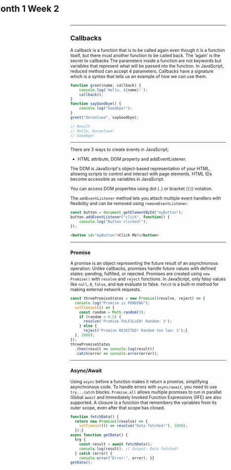 # Month 1 Week 2

<style>
  h1 {
    left: 50%;
    top: 50%;
    transform: translate(-50%, -50%);
  }
</style>

---

## Callbacks
A callback is a function that is to be called again even though it is a function itself, but there must another function to be called back. The ‘again’ is the secret to callbacks
The parameters inside a function are not keywords but variables that represent what will be passed nto the function. 
In JavaScript, reduced method can accept 4 parameters. Callbacks have a signature which is a syntax that tells us an example of how we can use them.

```js
function greet(name, callback) {
    console.log(`Hello, ${name}!`);
    callback();
}
function sayGoodbye() {
    console.log("Goodbye!");
}
greet("Ooreoluwa", sayGoodbye);

// Result
// Hello, Ooreoluwa!
// Goodbye!
```

---

There are 3 ways to create events in JavaScript; 
  - HTML attribute, DOM property and addEventListener.

The DOM is JavaScript's object-based representation of your HTML, allowing scripts to control and interact with page elements. HTML IDs become accessible as variables in JavaScript. 

You can access DOM properties using dot (`.`) or bracket (`[]`) notation.

The `addEventListener` method lets you attach multiple event handlers with flexibility and can be removed using `removeEventListener`. 


```js 
const button = document.getElementById("myButton");
button.addEventListener("click", function() {
    console.log("Button clicked!");
});
```

```html
<button id="myButton">Click Me!</button>
```

---

### Promise
A promise is an object representing the future result of an asynchronous operation. Unlike callbacks, promises handle future values with defined states: pending, fulfilled, or rejected. Promises are created using `new Promise()` with `resolve` and `reject` functions. In JavaScript, only falsy values like `null`, `0`, `false`, and `NaN` evaluate to false. `fetch` is a built-in method for making external network requests.


```js
const threePromiseStates = new Promise((resolve, reject) => {
  console.log("Promise is PENDING");
  setTimeout(() => {
    const random = Math.random(3);
    if (random > 0.5) {
      resolve('Promise FULFILLED! Random: 3');
    } else {
      reject('Promise REJECTED! Random too low: 3');}
  }, 2000);
});
threePromiseStates
  .then(result => console.log(result))
  .catch(error => console.error(error));
```

---

### Async/Await

Using `async` before a function makes it return a promise, simplifying asynchronous code. To handle errors with `async/await`, you need to use `try...catch` blocks. `Promise.all` allows multiple promises to run in parallel. Global `await` and Immediately Invoked Function Expressions (IIFE) are also supported. A closure is a function that remembers the variables from its outer scope, even after that scope has closed.


```js
function fetchData() {
  return new Promise((resolve) => {
    setTimeout(() => resolve("Data fetched!"), 1000);
  });}
async function getData() {
  try {
    const result = await fetchData();
    console.log(result); // Output: Data fetched!
  } catch (error) {
    console.error("Error:", error); }}
getData();
```